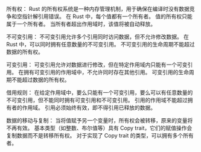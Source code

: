 

所有权：
Rust 的所有权系统是一种内存管理机制，用于确保在编译时没有数据竞争和空指针解引用错误。
在 Rust 中，每个值都有一个所有者。
值的所有权只能属于一个所有者。
当所有者超出作用域时，该值将被自动释放。

不可变引用：
不可变引用允许多个引用同时访问数据，但不允许修改数据。
在 Rust 中，可以同时拥有任意数量的不可变引用。
不可变引用的生命周期不能超过数据的所有权。

可变引用：
可变引用允许对数据进行修改，但在特定作用域内只能有一个可变引用。
在拥有可变引用的作用域中，不允许同时存在其他引用。
可变引用的生命周期不能超过数据的所有权。

借用规则：
在给定作用域中，要么只能有一个可变引用，要么可以有任意数量的不可变引用，但不能同时拥有可变引用和不可变引用。
引用的作用域不能超过拥有者的作用域。
引用必须始终有效，即不得引用已释放的数据。

数据的移动与复制：
当将值赋予另一个变量时，所有权会被转移，原来的变量将不再有效。
基本类型（如整数、布尔值等）具有 Copy trait，它们的赋值操作会复制数据而不是转移所有权。
对于实现了 Copy trait 的类型，可以拥有多个所有者。